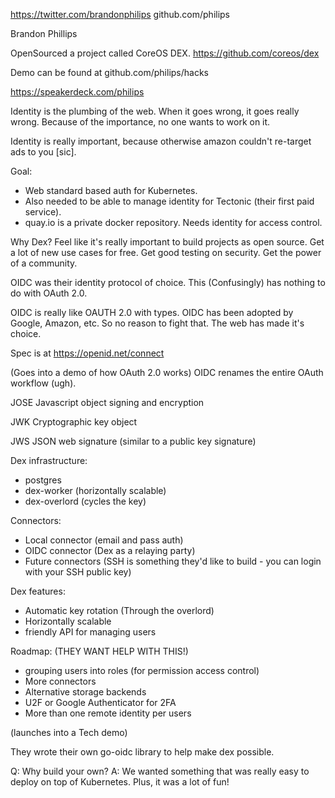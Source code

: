 https://twitter.com/brandonphilips
github.com/philips

Brandon Phillips

OpenSourced a project called CoreOS DEX.
https://github.com/coreos/dex

Demo can be found at github.com/philips/hacks

https://speakerdeck.com/philips

Identity is the plumbing of the web.
When it goes wrong, it goes really wrong.
Because of the importance, no one wants to work on it.

Identity is really important, because otherwise amazon couldn't re-target ads to you [sic].

Goal:
- Web standard based auth for Kubernetes.
- Also needed to be able to manage identity for Tectonic (their first paid service).
- quay.io is a private docker repository. Needs identity for access control.

Why Dex?
Feel like it's really important to build projects as open source. Get a lot of new use cases for free. Get good testing on security. Get the power of a community.

OIDC was their identity protocol of choice.
This (Confusingly) has nothing to do with OAuth 2.0.

OIDC is really like OAUTH 2.0 with types.
OIDC has been adopted by Google, Amazon, etc. So no reason to fight that. The web has made it's choice.

Spec is at https://openid.net/connect

(Goes into a demo of how OAuth 2.0 works)
OIDC renames the entire OAuth workflow (ugh).

JOSE
Javascript object signing and encryption

JWK
Cryptographic key object

JWS
JSON web signature (similar to a public key signature)

Dex infrastructure:
- postgres
- dex-worker (horizontally scalable)
- dex-overlord (cycles the key)

Connectors:
- Local connector (email and pass auth)
- OIDC connector (Dex as a relaying party)
- Future connectors (SSH is something they'd like to build - you can login with your SSH public key)

Dex features:
- Automatic key rotation (Through the overlord)
- Horizontally scalable
- friendly API for managing users

Roadmap: (THEY WANT HELP WITH THIS!)
- grouping users into roles (for permission access control)
- More connectors
- Alternative storage backends
- U2F or Google Authenticator for 2FA
- More than one remote identity per users

(launches into a Tech demo)

They wrote their own go-oidc library to help make dex possible.

Q: Why build your own?
A: We wanted something that was really easy to deploy on top of Kubernetes. Plus, it was a lot of fun!
